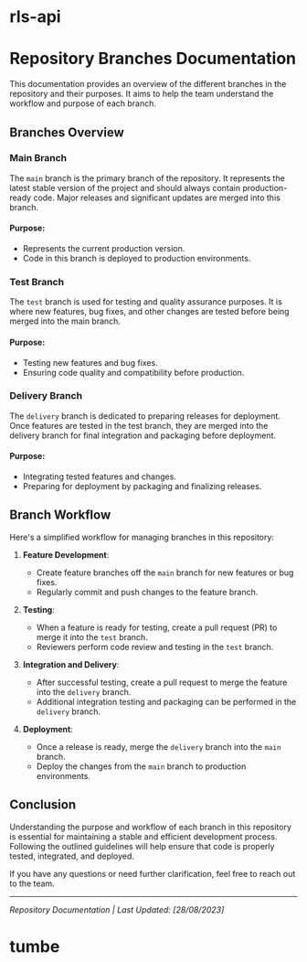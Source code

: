 # rls-api

# Repository Branches Documentation

This documentation provides an overview of the different branches in the repository and their purposes. It aims to help the team understand the workflow and purpose of each branch.

## Branches Overview

### Main Branch

The `main` branch is the primary branch of the repository. It represents the latest stable version of the project and should always contain production-ready code. Major releases and significant updates are merged into this branch.

#### Purpose:
- Represents the current production version.
- Code in this branch is deployed to production environments.

### Test Branch

The `test` branch is used for testing and quality assurance purposes. It is where new features, bug fixes, and other changes are tested before being merged into the main branch.

#### Purpose:
- Testing new features and bug fixes.
- Ensuring code quality and compatibility before production.

### Delivery Branch

The `delivery` branch is dedicated to preparing releases for deployment. Once features are tested in the test branch, they are merged into the delivery branch for final integration and packaging before deployment.

#### Purpose:
- Integrating tested features and changes.
- Preparing for deployment by packaging and finalizing releases.

## Branch Workflow

Here's a simplified workflow for managing branches in this repository:

1. **Feature Development**:
   - Create feature branches off the `main` branch for new features or bug fixes.
   - Regularly commit and push changes to the feature branch.

2. **Testing**:
   - When a feature is ready for testing, create a pull request (PR) to merge it into the `test` branch.
   - Reviewers perform code review and testing in the `test` branch.

3. **Integration and Delivery**:
   - After successful testing, create a pull request to merge the feature into the `delivery` branch.
   - Additional integration testing and packaging can be performed in the `delivery` branch.

4. **Deployment**:
   - Once a release is ready, merge the `delivery` branch into the `main` branch.
   - Deploy the changes from the `main` branch to production environments.

## Conclusion

Understanding the purpose and workflow of each branch in this repository is essential for maintaining a stable and efficient development process. Following the outlined guidelines will help ensure that code is properly tested, integrated, and deployed.

If you have any questions or need further clarification, feel free to reach out to the team.

---

_Repository Documentation | Last Updated: [28/08/2023]_
# tumbe
